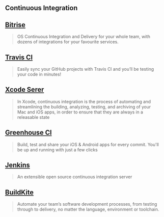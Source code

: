 Continuous Integration
--

[Bitrise](https://www.bitrise.io/)
--
> OS Continuous Integration and Delivery for your whole team, with dozens of integrations for your favourite services.

[Travis CI](https://travis-ci.org/)
--
> Easily sync your GitHub projects with Travis CI and you’ll be testing your code in minutes!

[Xcode Serer](https://developer.apple.com/library/ios/documentation/IDEs/Conceptual/xcode_guide-continuous_integration/)
--
> In Xcode, continuous integration is the process of automating and streamlining the building, analyzing, testing, and archiving of your Mac and iOS apps, in order to ensure that they are always in a releasable state

[Greenhouse CI](http://greenhouseci.com/)
--
> Build, test and share your iOS & Android apps for every commit. You'll be up and running with just a few clicks

[Jenkins](https://jenkins-ci.org/)
--
> An extensible open source continuous integration server

[BuildKite](https://buildkite.com/)
--
> Automate your team’s software development processes, from testing through to delivery, no matter the language, environment or toolchain.


